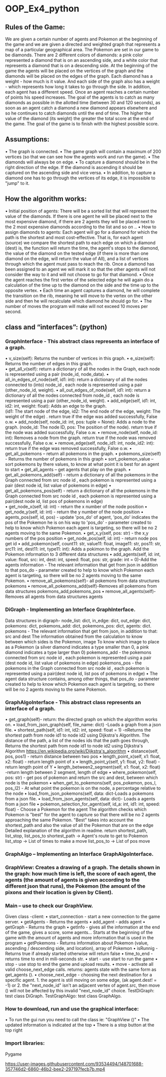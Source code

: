 # OOP_Ex4_python

## Rules of the Game:
We are given a certain number of agents and Pokemon at the beginning of the game and we are given a directed and weighted graph that represents a map of a particular geographical area.
The Pokemon are set in our game to be diamonds. There are 2 different colors of diamonds: a pink color represented a diamond that is on an ascending side, and a white color that represents a diamond that is on a descending side.
At the beginning of the game the agents will be placed on the vertices of the graph and the diamonds will be placed on the edges of the graph.
Each diamond has a weight - how much is it value.
And each side of the graph also has a weight - which represents how long it takes to go through the side.
In addition, each agent has a different speed. Once an agent reaches a certain number of points his speed increases.
The goal of the agents is to catch as many diamonds as possible in the allotted time (between 30 and 120 seconds), as soon as an agent catch a diamond a new diamond appears elsewhere and so he continues to catch diamonds until the end of time. The higher the value of the diamond (its weight) the greater the total score at the end of the game.
The goal of the game is to finish with the highest possible score.

## Assumptions:
•	The graph is connected.
•	The game graph will contain a maximum of 200 vertices (so that we can see how the agents work and run the game).
•	The diamonds will always be on edge.
•	To capture a diamond should be in the right direction of the edge. If the diamond is ascending it should be captured on the ascending side and vice versa.
•	In addition, to capture a diamond one has to go through the vertices of its edge, it is impossible to "jump" to it.


## How the algorithm works:
•	Initial position of agents: There will be a sorted list that will represent the value of the diamonds. If there is one agent he will be placed next to the most expensive diamond, if there are 2 agents they will be placed next to the 2 most expensive diamonds according to the list and so on ..
•	How to assign diamonds to agents: Each agent will go for a diamond for which the path is the shortest and most cost-effective. That is, for each agent (source) we compare the shortest path to each edge on which a diamond (dest) is, the function will return the time, the agent's stops to the diamond, the value of the diamond on the tested edge (if there is more than one diamond on the edge,  will return the value of All), and a list of vertices through which the agent must pass to reach the rib. Once a diamond has been assigned to an agent we will mark it so that the other agents will not consider the way to it and will not choose to go for that diamond.
•	Once the agent reaches the first vertex of the selected edge he will again do a calculation of the time up to the diamond on the side and the time up to the opposite vertex.
•	Each time an agent captures a diamond, he will complete the transition on the rib, meaning he will move to the vertex on the other side and then he will recalculate which diamond he should go for.
•	The number of moves the program will make will not exceed 10 moves per second.

## class and “interfaces”: (python)
### GraphInterface  - This abstract class represents an interface of a graph.
•	v_size(self): Returns the number of vertices in this graph.
•	e_size(self): Returns the number of edges in this graph.       
•	get_all_v(self):  return a dictionary of all the nodes in the Graph, each node is represented using a pair (node_id, node_data).
•	all_in_edges_of_node(self, id1: int): return a dictionary of all the nodes connected to (into) node_id , each node is represented using a pair (other_node_id, weight).
•	all_out_edges_of_node(self, id1: int): return a dictionary of all the nodes connected from node_id , each node is represented using a pair (other_node_id, weight).
•	add_edge(self, id1: int, id2: int, weight: float):  Adds an edge to the graph.   
(id1: The start node of the edge, id2: The end node of the edge, weight: The weight of the edge) . return true if the edge was added successfully, False o.w.
•	add_node(self,  node_id: int, pos: tuple = None):   Adds a node to the graph. (node_id: The node ID, pos: The position of the node). 
return true if the node was added successfully, False o.w.
•	remove_node(self, node_id: int):  Removes a node from the graph. return true if the node was removed successfully, False o.w.
•	remove_edge(self, node_id1: int, node_id2: int): return true if the edge was removed successfully, False o.w.
•	get_all_pokemons – return all pokemons in the graph.
•	pokemons_size(self) - Returns the number of pokemons in this graph
•	sort_pokemon_value – sort pokemons by there values, to know at what point it is best for an agent to start
•	get_all_agents – get agents that play on the graph.
•	get_all_pokemons_add(self) - return a dictionary of all the pokemons in the Graph connected from src node id , each pokemon is represented using a pair (dest node id, list value of pokemons in edge)
•	get_all_pokemons_pos(self) - return a dictionary of all the pokemons in the Graph connected from src node id , each pokemon is represented using a pair(dest node id, list pos of pokemons in edge)            
•	get_node_x(self, id: int) - return the x number of the node position 
•	get_node_y(self, id: int) - return the y number of the node position
•	agents_pos(self, id, pos) - update 'pos_do' of agent, 'pos_do' indicates the pos of the Pokemon he is on his way to 'pos_do' - parameter created to help to know which Pokemon each agent is targeting,  so there will be no 2 agents moving to the same Pokemon.
•	get_x_y(self, pos: str) - the x,y numbers of the pos position
•	get_node_pos(self, id: int) - return node pos get id
•	add_pokemon(self, count11: str, value11: float, image11: str, pos11: str, src11: int, dest11: int, type11: int):  Adds a pokimon to the graph.
Add the Pokemon information to 3 different data structures
•	add_agents(self, id: int, value: float, src: int, dest: int, speed: float, pos: str, grade: int = 0)-Add the agents information - The relevant information that get from json in addition to that pos_do -  parameter created to help to know which Pokemon each agent is targeting, so there will be no 2 agents moving to the same Pokemon.
•	remove_all_pokemons(self)-  all pokemons from data structures pokemons
•	remove_all_pokemons_add(self)-Removes all pokemons from data structures pokemons_add,pokemons_pos
•	 remove_all_agents(self)- Removes all agents from data structures agents

### DiGraph -  Implementing an Interface GraphInterface.
Data structures in digraph- node_list: dict, in_edge: dict, out_edge: dict, pokemons: dict, pokemons_add: dict, pokemons_pos: dict, agents: dict.
pokemons - The relevant information that get from json, in addition to that:
   src and dest The information obtained from the calculation to know between which sides is the Pokemon,
   image To know which image to place as a Pokemon (a silver diamond indicates a type smaller than 0, a pink diamond indicates a type larger than 0)
pokemons_add - the pokemons connected from src node id , each pokemon is represented using a pair (dest node id, list value of pokemons in edge)
pokemons_pos - the pokemons in the Graph connected from src node id , each pokemon is represented using a pair(dest node id, list pos of pokemons in edge)
•	The agent data structure contains, among other things, that pos_do -  parameter created to help to know which Pokemon each agent is targeting, so there will be no 2 agents moving to the same Pokemon.

### GraphAlgoInterface  - This abstract class represents an interface of a graph.
•	get_graph(self)-  return: the directed graph on which the algorithm works on.
•	load_from_json_graph(self, file_name: dict) -Loads a graph from a json file.
•	shortest_path(self, id1: int, id2: int, speed: float = 1) -nReturns the shortest path from node id1 to node id2 using Dijkstra's Algorithm. The distance of the path, a list of the nodes ids that the path goes through, Returns the shortest path from node id1 to node id2 using Dijkstra's Algorithm
        https://en.wikipedia.org/wiki/Dijkstra's_algorithm
•	distance(self, pos, pos1) - return distance between two pos
•	length_point_x(self, x1: float, x2: float) - return length point of x
•	length_point_y(self, y1: float, y2: float) - return length point of Y
•	length_between2_segment(self, x1: float, x2: float) -return length between 2 segment, length of edge
•	where_pokemon(self, pos: str) - get pos of pokemon and return the src and dest, between which node is the pokemon
•	when_get_to_pokemons(self, pos_pokemon, pos_l, pos_l2) - At what point the pokemon is on the node, a percentage relative to the node
•	load_from_json_pokemons(self, data: dict-Loads a pokemons from a json file.
•	load_from_json_agents(self, data: dict)- Loads a agents from a json file
•	pokemon_selection_for_agent(self, id_a: int, id1: int, speed: float) - Choose a Pokemon for the agent The algorithm checks which Pokemon is "best" for the agent to capture so that there will be no 2 agents approaching the same Pokemon. "Best" takes into account the shortest_path and also the value of all the Pokemon that are on the edge Detailed explanation of the algorithm in readme. return shortest_path, list_stop, list_pos_to
        shortest_path -> Agent's route to get to Pokemon
        list_stop -> List of times to make a move
        list_pos_to -> List of pos move
        

### GraphAlgo – Implementing an Interface GraphAlgoInterface.

### GraphView:  Creates a drawing of a graph. The details shown in the graph: how much time is left, the score of each agent, the agents (the amount of agents is given according to the different json that runs), the Pokemon (the amount of the pixons and their location is given by Client).

### Main – use to check our GraphView. 
Given class -client:
•	start_connection - start a new connection to the game server.
•	getAgents - Returns the agents
•	add_agent - adds agent
•	getGraph - Returns the graph
•	getInfo - gives all the information at the end of the game, gives a score, some agents… Starts at the beginning of the game with the amount of agents and more information that is used in the program
•	getPokemons - Returns information about Pokemon (value, ascending / descending side, and location), array of Pokemon
•	isRunnig - Returns true if already started otherwise will return false
•	time_to_end - returns time to end in mili-seconds str.
•	start - use start to run the game
•	stop - use stop to end the game and upload results.
•	move - activate all valid choose_next_edge calls. returns: agents state with the same form as get_agents ().
•	choose_next_edge - choosing the next destination for a specific agent. 1. the agent is still moving on some edge, (ak agent.dest! = -1) or 2. the "next_node_id" isn't an adjacent vertex of agent.src, then move () will not be affected by this invalid "next_node_id" choice. 
TestDiGraph: test class DiGraph.
TestGraphAlgo: test class GraphAlgo.


### How to download, run and use the graphical interface:
•	To run the gui run you need to call the class ie: "GraphView ()"
•	The updated information is indicated at the top
•	There is a stop button at the top right

### Import libraries:
Pygame



https://user-images.githubusercontent.com/93534494/148701688-357746d2-6860-46b2-bee2-297197fecb7b.mp4



